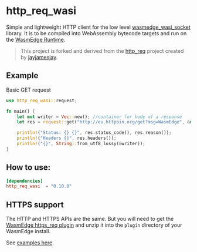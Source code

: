 # http_req_wasi

Simple and lightweight HTTP client for the low level [wasmedge_wasi_socket](https://github.com/second-state/wasmedge_wasi_socket) library. It is to be compiled into WebAssembly bytecode targets and run on the [WasmEdge Runtime](https://github.com/WasmEdge/WasmEdge).

> This project is forked and derived from the [http_req](https://github.com/jayjamesjay/http_req) project created by [jayjamesjay](https://github.com/jayjamesjay).

## Example

Basic GET request

```rust
use http_req_wasi::request;

fn main() {
    let mut writer = Vec::new(); //container for body of a response
    let res = request::get("http://eu.httpbin.org/get?msg=WasmEdge", &mut writer).unwrap();

    println!("Status: {} {}", res.status_code(), res.reason());
    println!("Headers {}", res.headers());
    println!("{}", String::from_utf8_lossy(&writer));
}
```

## How to use:

```toml
[dependencies]
http_req_wasi  = "0.10.0"
```

## HTTPS support

The HTTP and HTTPS APIs are the same. But you will need to get the [WasmEdge https_req plugin](https://github.com/WasmEdge/WasmEdge/actions/runs/3126746485) and unzip it into the `plugin` directory of your WasmEdge install.

See [examples here](examples).
